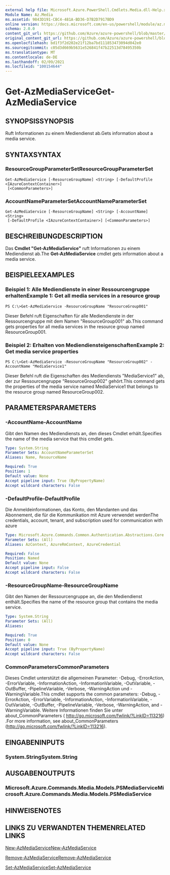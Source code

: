 ```yaml
---
external help file: Microsoft.Azure.PowerShell.Cmdlets.Media.dll-Help.xml
Module Name: Az.Media
ms.assetid: 9843D191-CBC4-481A-BD36-D7B2D7917BD9
online version: https://docs.microsoft.com/en-us/powershell/module/az.media/get-azmediaservice
schema: 2.0.0
content_git_url: https://github.com/Azure/azure-powershell/blob/master/src/Media/Media/help/Get-AzMediaService.md
original_content_git_url: https://github.com/Azure/azure-powershell/blob/master/src/Media/Media/help/Get-AzMediaService.md
ms.openlocfilehash: bd1f3f2d202e21f12ba7bd111853473094d042e0
ms.sourcegitcommit: c05d3d669b5631e526841f47b22513d78495350b
ms.translationtype: MT
ms.contentlocale: de-DE
ms.lasthandoff: 02/09/2021
ms.locfileid: "100154644"
---
```

# <span data-ttu-id="f9f37-101">Get-AzMediaService</span><span class="sxs-lookup"><span data-stu-id="f9f37-101">Get-AzMediaService</span></span>

## <span data-ttu-id="f9f37-102">SYNOPSIS</span><span class="sxs-lookup"><span data-stu-id="f9f37-102">SYNOPSIS</span></span>
<span data-ttu-id="f9f37-103">Ruft Informationen zu einem Mediendienst ab.</span><span class="sxs-lookup"><span data-stu-id="f9f37-103">Gets information about a media service.</span></span>

## <span data-ttu-id="f9f37-104">SYNTAX</span><span class="sxs-lookup"><span data-stu-id="f9f37-104">SYNTAX</span></span>

### <span data-ttu-id="f9f37-105">ResourceGroupParameterSet</span><span class="sxs-lookup"><span data-stu-id="f9f37-105">ResourceGroupParameterSet</span></span>
```
Get-AzMediaService [-ResourceGroupName] <String> [-DefaultProfile <IAzureContextContainer>]
 [<CommonParameters>]
```

### <span data-ttu-id="f9f37-106">AccountNameParameterSet</span><span class="sxs-lookup"><span data-stu-id="f9f37-106">AccountNameParameterSet</span></span>
```
Get-AzMediaService [-ResourceGroupName] <String> [-AccountName] <String>
 [-DefaultProfile <IAzureContextContainer>] [<CommonParameters>]
```

## <span data-ttu-id="f9f37-107">BESCHREIBUNG</span><span class="sxs-lookup"><span data-stu-id="f9f37-107">DESCRIPTION</span></span>
<span data-ttu-id="f9f37-108">Das **Cmdlet "Get-AzMediaService"** ruft Informationen zu einem Mediendienst ab.</span><span class="sxs-lookup"><span data-stu-id="f9f37-108">The **Get-AzMediaService** cmdlet gets information about a media service.</span></span>

## <span data-ttu-id="f9f37-109">BEISPIELE</span><span class="sxs-lookup"><span data-stu-id="f9f37-109">EXAMPLES</span></span>

### <span data-ttu-id="f9f37-110">Beispiel 1: Alle Mediendienste in einer Ressourcengruppe erhalten</span><span class="sxs-lookup"><span data-stu-id="f9f37-110">Example 1: Get all media services in a resource group</span></span>
```
PS C:\>Get-AzMediaService -ResourceGroupName "ResourceGroup001"
```

<span data-ttu-id="f9f37-111">Dieser Befehl ruft Eigenschaften für alle Mediendienste in der Ressourcengruppe mit dem Namen "ResourceGroup001" ab.</span><span class="sxs-lookup"><span data-stu-id="f9f37-111">This command gets properties for all media services in the resource group named ResourceGroup001.</span></span>

### <span data-ttu-id="f9f37-112">Beispiel 2: Erhalten von Mediendiensteigenschaften</span><span class="sxs-lookup"><span data-stu-id="f9f37-112">Example 2: Get media service properties</span></span>
```
PS C:\>Get-AzMediaService -ResourceGroupName "ResourceGroup002" -AccountName "MediaService1"
```

<span data-ttu-id="f9f37-113">Dieser Befehl ruft die Eigenschaften des Mediendiensts "MediaService1" ab, der zur Ressourcengruppe "ResourceGroup002" gehört.</span><span class="sxs-lookup"><span data-stu-id="f9f37-113">This command gets the properties of the media service named MediaService1 that belongs to the resource group named ResourceGroup002.</span></span>

## <span data-ttu-id="f9f37-114">PARAMETERS</span><span class="sxs-lookup"><span data-stu-id="f9f37-114">PARAMETERS</span></span>

### <span data-ttu-id="f9f37-115">-AccountName</span><span class="sxs-lookup"><span data-stu-id="f9f37-115">-AccountName</span></span>
<span data-ttu-id="f9f37-116">Gibt den Namen des Mediendiensts an, den dieses Cmdlet erhält.</span><span class="sxs-lookup"><span data-stu-id="f9f37-116">Specifies the name of the media service that this cmdlet gets.</span></span>

```yaml
Type: System.String
Parameter Sets: AccountNameParameterSet
Aliases: Name, ResourceName

Required: True
Position: 1
Default value: None
Accept pipeline input: True (ByPropertyName)
Accept wildcard characters: False
```

### <span data-ttu-id="f9f37-117">-DefaultProfile</span><span class="sxs-lookup"><span data-stu-id="f9f37-117">-DefaultProfile</span></span>
<span data-ttu-id="f9f37-118">Die Anmeldeinformationen, das Konto, den Mandanten und das Abonnement, die für die Kommunikation mit Azure verwendet werden</span><span class="sxs-lookup"><span data-stu-id="f9f37-118">The credentials, account, tenant, and subscription used for communication with azure</span></span>

```yaml
Type: Microsoft.Azure.Commands.Common.Authentication.Abstractions.Core.IAzureContextContainer
Parameter Sets: (All)
Aliases: AzContext, AzureRmContext, AzureCredential

Required: False
Position: Named
Default value: None
Accept pipeline input: False
Accept wildcard characters: False
```

### <span data-ttu-id="f9f37-119">-ResourceGroupName</span><span class="sxs-lookup"><span data-stu-id="f9f37-119">-ResourceGroupName</span></span>
<span data-ttu-id="f9f37-120">Gibt den Namen der Ressourcengruppe an, die den Mediendienst enthält.</span><span class="sxs-lookup"><span data-stu-id="f9f37-120">Specifies the name of the resource group that contains the media service.</span></span>

```yaml
Type: System.String
Parameter Sets: (All)
Aliases:

Required: True
Position: 0
Default value: None
Accept pipeline input: True (ByPropertyName)
Accept wildcard characters: False
```

### <span data-ttu-id="f9f37-121">CommonParameters</span><span class="sxs-lookup"><span data-stu-id="f9f37-121">CommonParameters</span></span>
<span data-ttu-id="f9f37-122">Dieses Cmdlet unterstützt die allgemeinen Parameter: -Debug, -ErrorAction, -ErrorVariable, -InformationAction, -InformationVariable, -OutVariable, -OutBuffer, -PipelineVariable, -Verbose, -WarningAction und -WarningVariable.</span><span class="sxs-lookup"><span data-stu-id="f9f37-122">This cmdlet supports the common parameters: -Debug, -ErrorAction, -ErrorVariable, -InformationAction, -InformationVariable, -OutVariable, -OutBuffer, -PipelineVariable, -Verbose, -WarningAction, and -WarningVariable.</span></span> <span data-ttu-id="f9f37-123">Weitere Informationen finden Sie unter about_CommonParameters ( http://go.microsoft.com/fwlink/?LinkID=113216) .</span><span class="sxs-lookup"><span data-stu-id="f9f37-123">For more information, see about_CommonParameters (http://go.microsoft.com/fwlink/?LinkID=113216).</span></span>

## <span data-ttu-id="f9f37-124">EINGABEN</span><span class="sxs-lookup"><span data-stu-id="f9f37-124">INPUTS</span></span>

### <span data-ttu-id="f9f37-125">System.String</span><span class="sxs-lookup"><span data-stu-id="f9f37-125">System.String</span></span>

## <span data-ttu-id="f9f37-126">AUSGABEN</span><span class="sxs-lookup"><span data-stu-id="f9f37-126">OUTPUTS</span></span>

### <span data-ttu-id="f9f37-127">Microsoft.Azure.Commands.Media.Models.PSMediaService</span><span class="sxs-lookup"><span data-stu-id="f9f37-127">Microsoft.Azure.Commands.Media.Models.PSMediaService</span></span>

## <span data-ttu-id="f9f37-128">HINWEISE</span><span class="sxs-lookup"><span data-stu-id="f9f37-128">NOTES</span></span>

## <span data-ttu-id="f9f37-129">LINKS ZU VERWANDTEN THEMEN</span><span class="sxs-lookup"><span data-stu-id="f9f37-129">RELATED LINKS</span></span>

[<span data-ttu-id="f9f37-130">New-AzMediaService</span><span class="sxs-lookup"><span data-stu-id="f9f37-130">New-AzMediaService</span></span>](./New-AzMediaService.md)

[<span data-ttu-id="f9f37-131">Remove-AzMediaService</span><span class="sxs-lookup"><span data-stu-id="f9f37-131">Remove-AzMediaService</span></span>](./Remove-AzMediaService.md)

[<span data-ttu-id="f9f37-132">Set-AzMediaService</span><span class="sxs-lookup"><span data-stu-id="f9f37-132">Set-AzMediaService</span></span>](./Set-AzMediaService.md)


